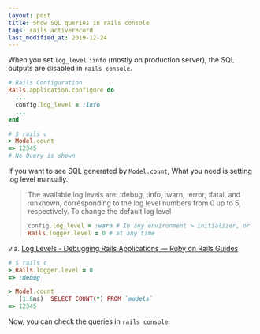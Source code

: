 ```yaml
---
layout: post
title: Show SQL queries in rails console
tags: rails activerecord
last_modified_at: 2019-12-24
---
```


When you set `log_level` `:info` (mostly on production server), the SQL outputs are disabled in `rails console`.

```rb
# Rails Configuration
Rails.application.configure do
  ...
  config.log_level = :info
  ...
end
```

```ruby
# $ rails c
> Model.count
=> 12345
# No Query is shown
```

If you want to see SQL generated by `Model.count`, What you need is setting log level manually.

> The available log levels are: :debug, :info, :warn, :error, :fatal, and :unknown, corresponding to the log level numbers from 0 up to 5, respectively. To change the default log level
>
> ```rb
> config.log_level = :warn # In any environment > initializer, or
> Rails.logger.level = 0 # at any time
> ```

via. [Log Levels - Debugging Rails Applications — Ruby on Rails Guides](http://guides.rubyonrails.org/debugging_rails_applications.html#log-levels)

```rb
# $ rails c
> Rails.logger.level = 0
=> :debug

> Model.count
   (1.8ms)  SELECT COUNT(*) FROM `models`
=> 12345
```

Now, you can check the queries in `rails console`.
